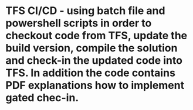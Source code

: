 # TFS CI/CD - using batch file and powershell scripts in order to checkout code from TFS, update the build version, compile the solution and check-in the updated code into TFS. In addition the code contains PDF explanations how to implement gated chec-in.
